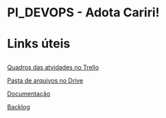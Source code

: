 # PI_DEVOPS - Adota Cariri!<h1>

# Links úteis <h2>

[Quadros das atvidades no Trello](https://trello.com/c/lxPaSVNX/1-documenta%C3%A7%C3%A3o)

[Pasta de arquivos no Drive](https://drive.google.com/drive/folders/1Abr0c9Uyynpwj6P3RiipxUwwVRmuMPDy)

[Documentação](https://docs.google.com/document/d/15FYtIashOtWo4Ox1Z2NLVu0KAhjWonLE-BkQuA0Jt4I/edit?usp=sharing)

[Backlog](https://docs.google.com/document/d/15GkXD5FE-ZkIk-qnmxSfJkBloKQtZ5bcMbKezhgC-xs/edit?usp=sharing)




 
